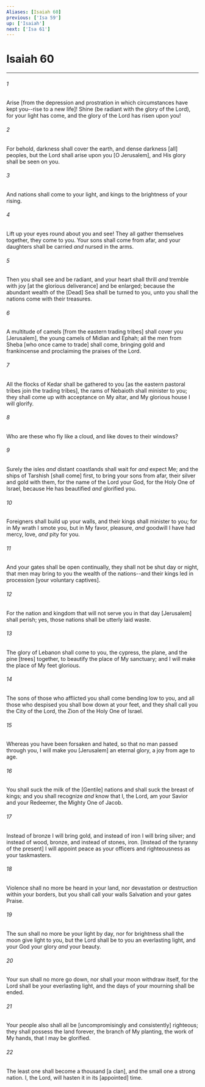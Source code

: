 ```yaml
---
Aliases: [Isaiah 60]
previous: ['Isa 59']
up: ['Isaiah']
next: ['Isa 61']
---
```

# Isaiah 60

***














###### 1 






Arise [from the depression and prostration in which circumstances have kept you--rise to a new life]! Shine (be radiant with the glory of the Lord), for your light has come, and the glory of the Lord has risen upon you! 













###### 2 






For behold, darkness shall cover the earth, and dense darkness [all] peoples, but the Lord shall arise upon you [O Jerusalem], and His glory shall be seen on you. 













###### 3 






And nations shall come to your light, and kings to the brightness of your rising. 













###### 4 






Lift up your eyes round about you and see! They all gather themselves together, they come to you. Your sons shall come from afar, and your daughters shall be carried _and_ nursed in the arms. 













###### 5 






Then you shall see and be radiant, and your heart shall thrill _and_ tremble with joy [at the glorious deliverance] and be enlarged; because the abundant wealth of the [Dead] Sea shall be turned to you, unto you shall the nations come with their treasures. 













###### 6 






A multitude of camels [from the eastern trading tribes] shall cover you [Jerusalem], the young camels of Midian and Ephah; all the men from Sheba [who once came to trade] shall come, bringing gold and frankincense and proclaiming the praises of the Lord. 













###### 7 






All the flocks of Kedar shall be gathered to you [as the eastern pastoral tribes join the trading tribes], the rams of Nebaioth shall minister to you; they shall come up with acceptance on My altar, and My glorious house I will glorify. 













###### 8 






Who are these who fly like a cloud, and like doves to their windows? 













###### 9 






Surely the isles _and_ distant coastlands shall wait for _and_ expect Me; and the ships of Tarshish [shall come] first, to bring your sons from afar, their silver and gold with them, for the name of the Lord your God, for the Holy One of Israel, because He has beautified _and_ glorified you. 













###### 10 






Foreigners shall build up your walls, and their kings shall minister to you; for in My wrath I smote you, but in My favor, pleasure, _and_ goodwill I have had mercy, love, _and_ pity for you. 













###### 11 






And your gates shall be open continually, they shall not be shut day or night, that men may bring to you the wealth of the nations--and their kings led in procession [your voluntary captives]. 













###### 12 






For the nation and kingdom that will not serve you in that day [Jerusalem] shall perish; yes, those nations shall be utterly laid waste. 













###### 13 






The glory of Lebanon shall come to you, the cypress, the plane, and the pine [trees] together, to beautify the place of My sanctuary; and I will make the place of My feet glorious. 













###### 14 






The sons of those who afflicted you shall come bending low to you, and all those who despised you shall bow down at your feet, and they shall call you the City of the Lord, the Zion of the Holy One of Israel. 













###### 15 






Whereas you have been forsaken and hated, so that no man passed through you, I will make you [Jerusalem] an eternal glory, a joy from age to age. 













###### 16 






You shall suck the milk of the [Gentile] nations and shall suck the breast of kings; and you shall recognize _and_ know that I, the Lord, am your Savior and your Redeemer, the Mighty One of Jacob. 













###### 17 






Instead of bronze I will bring gold, and instead of iron I will bring silver; and instead of wood, bronze, and instead of stones, iron. [Instead of the tyranny of the present] I will appoint peace as your officers and righteousness as your taskmasters. 













###### 18 






Violence shall no more be heard in your land, nor devastation or destruction within your borders, but you shall call your walls Salvation and your gates Praise. 













###### 19 






The sun shall no more be your light by day, nor for brightness shall the moon give light to you, but the Lord shall be to you an everlasting light, and your God your glory _and_ your beauty. 













###### 20 






Your sun shall no more go down, nor shall your moon withdraw itself, for the Lord shall be your everlasting light, and the days of your mourning shall be ended. 













###### 21 






Your people also shall all be [uncompromisingly and consistently] righteous; they shall possess the land forever, the branch of My planting, the work of My hands, that I may be glorified. 













###### 22 






The least one shall become a thousand [a clan], and the small one a strong nation. I, the Lord, will hasten it in its [appointed] time.
